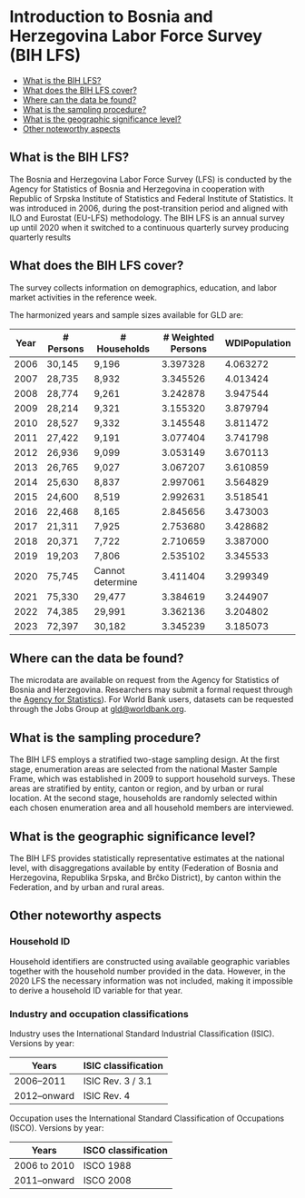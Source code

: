 # Introduction to Bosnia and Herzegovina Labor Force Survey (BIH LFS)

- [What is the BIH LFS?](#what-is-the-bih-lfs)
- [What does the BIH LFS cover?](#what-does-the-bih-lfs-cover)
- [Where can the data be found?](#where-can-the-data-be-found)
- [What is the sampling procedure?](#what-is-the-sampling-procedure)
- [What is the geographic significance level?](#what-is-the-geographic-significance-level)
- [Other noteworthy aspects](#other-noteworthy-aspects)

## What is the BIH LFS?
The Bosnia and Herzegovina Labor Force Survey (LFS) is  conducted by the Agency for Statistics of Bosnia and Herzegovina in cooperation with Republic of Srpska Institute of Statistics and Federal Institute of Statistics. It was introduced in 2006, during the post-transition period and aligned with ILO and Eurostat (EU-LFS) methodology. The BIH LFS is an annual survey up until 2020 when it switched to a continuous quarterly survey producing quarterly results

## What does the BIH LFS cover?
The survey collects information on demographics, education, and labor market activities in the reference week. 

The harmonized years and sample sizes available for GLD are:

| Year | # Persons | # Households | # Weighted Persons | WDIPopulation |
|------|-----------|--------------|--------------------|---------------|
| 2006 | 30,145    | 9,196        | 3.397328           | 4.063272      |
| 2007 | 28,735    | 8,932        | 3.345526           | 4.013424      |
| 2008 | 28,774    | 9,261        | 3.242878           | 3.947544      |
| 2009 | 28,214    | 9,321        | 3.155320           | 3.879794      |
| 2010 | 28,527    | 9,332        | 3.145548           | 3.811472      |
| 2011 | 27,422    | 9,191        | 3.077404           | 3.741798      |
| 2012 | 26,936    | 9,099        | 3.053149           | 3.670113      |
| 2013 | 26,765    | 9,027        | 3.067207           | 3.610859      |
| 2014 | 25,630    | 8,837        | 2.997061           | 3.564829      |
| 2015 | 24,600    | 8,519        | 2.992631           | 3.518541      |
| 2016 | 22,468    | 8,165        | 2.845656           | 3.473003      |
| 2017 | 21,311    | 7,925        | 2.753680           | 3.428682      |
| 2018 | 20,371    | 7,722        | 2.710659           | 3.387000      |
| 2019 | 19,203    | 7,806        | 2.535102           | 3.345533      |
| 2020 | 75,745    | Cannot determine      | 3.411404           | 3.299349      |
| 2021 | 75,330    | 29,477       | 3.384619           | 3.244907      |
| 2022 | 74,385    | 29,991       | 3.362136           | 3.204802      |
| 2023 | 72,397    | 30,182       | 3.345239           | 3.185073      |


## Where can the data be found?
The microdata are available on request from the Agency for Statistics of Bosnia and Herzegovina. Researchers may submit a formal request through the [Agency for Statistics](https://bhas.gov.ba/)). For World Bank users, datasets can be requested through the Jobs Group at gld@worldbank.org.

## What is the sampling procedure?  
The BIH LFS employs a stratified two-stage sampling design. At the first stage, enumeration areas are selected from the national Master Sample Frame, which was established in 2009 to support household surveys. These areas are stratified by entity, canton or region, and by urban or rural location. At the second stage, households are randomly selected within each chosen enumeration area and all household members are interviewed.  

## What is the geographic significance level?  
The BIH LFS provides statistically representative estimates at the national level, with disaggregations available by entity (Federation of Bosnia and Herzegovina, Republika Srpska, and Brčko District), by canton within the Federation, and by urban and rural areas. 

## Other noteworthy aspects

### Household ID  
Household identifiers are constructed using available geographic variables together with the household number provided in the data. However, in the 2020 LFS the necessary information was not included, making it impossible to derive a household ID variable for that year.  

### Industry and occupation classifications

Industry uses the International Standard Industrial Classification (ISIC). Versions by year:

| Years     | ISIC classification |
|-----------|---------------------|
| 2006–2011 | ISIC Rev. 3 / 3.1   |
| 2012–onward | ISIC Rev. 4       |

Occupation uses the International Standard Classification of Occupations (ISCO). Versions by year:

| Years       | ISCO classification |
|-------------|---------------------|
| 2006 to 2010  | ISCO 1988           |
| 2011–onward | ISCO 2008           |


